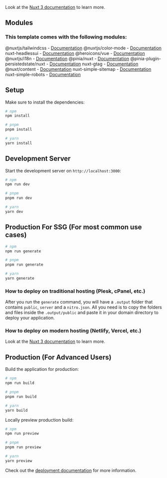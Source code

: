 Look at the [Nuxt 3 documentation](https://nuxt.com/docs/getting-started/introduction) to learn more.

## Modules

### This template comes with the following modules:

@nuxtjs/tailwindcss - [Documentation](https://tailwindcss.nuxtjs.org/)
@nuxtjs/color-mode - [Documentation](https://color-mode.nuxtjs.org/)
nuxt-headlessui - [Documentation](https://github.com/P4sca1/nuxt-headlessui)
@heroicons/vue - [Documentation](https://heroicons.com/)
@nuxtjs/i18n - [Documentation](https://v8.i18n.nuxtjs.org/)
@pinia/nuxt - [Documentation](https://pinia.vuejs.org/ssr/nuxt.html)
@pinia-plugin-persistedstate/nuxt - [Documentation](https://prazdevs.github.io/pinia-plugin-persistedstate/frameworks/nuxt-3.html)
nuxt-gtag - [Documentation](https://github.com/johannschopplich/nuxt-gtag)
@nuxt/content - [Documentation](https://content.nuxtjs.org/)
nuxt-simple-sitemap - [Documentation](https://github.com/harlan-zw/nuxt-simple-sitemap)
nuxt-simple-robots - [Documentation](https://github.com/harlan-zw/nuxt-simple-robots)

## Setup

Make sure to install the dependencies:

```bash
# npm
npm install

# pnpm
pnpm install

# yarn
yarn install
```

## Development Server

Start the development server on `http://localhost:3000`:

```bash
# npm
npm run dev

# pnpm
pnpm run dev

# yarn
yarn dev
```

## Production For SSG (For most common use cases)

```bash
# npm
npm run generate

# pnpm
pnpm run generate

# yarn
yarn generate
```

### How to deploy on traditional hosting (Plesk, cPanel, etc.)

After you run the `generate` command, you will have a `.output` folder that contains `public`, `server` and a `nitro.json`. All you need is to copy the folders and files inside the `.output/public` and paste it in your domain directory to deploy your application.

### How to deploy on modern hosting (Netlify, Vercel, etc.)

Look at the [Nuxt 3 documentation](https://nuxt.com/docs/getting-started/deployment#supported-hosting-providers) to learn more.

## Production (For Advanced Users)

Build the application for production:

```bash
# npm
npm run build

# pnpm
pnpm run build

# yarn
yarn build
```

Locally preview production build:

```bash
# npm
npm run preview

# pnpm
pnpm run preview

# yarn
yarn preview
```

Check out the [deployment documentation](https://nuxt.com/docs/getting-started/deployment) for more information.
